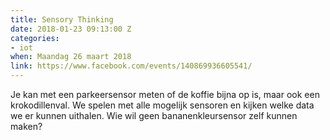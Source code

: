 ```yaml
---
title: Sensory Thinking
date: 2018-01-23 09:13:00 Z
categories:
- iot
when: Maandag 26 maart 2018
link: https://www.facebook.com/events/140869936605541/
---
```


Je kan met een parkeersensor meten of de koffie bijna op is, maar ook een krokodillenval. We spelen met alle mogelijk sensoren en kijken welke data we er kunnen uithalen. Wie wil geen bananenkleursensor zelf kunnen maken?
